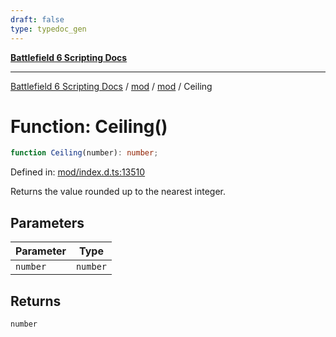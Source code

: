 ```yaml
---
draft: false
type: typedoc_gen
---
```


[**Battlefield 6 Scripting Docs**](../../../_index.md)

***

[Battlefield 6 Scripting Docs](../../../_index.md) / [mod](../../_index.md) / [mod](../_index.md) / Ceiling

# Function: Ceiling()

```ts
function Ceiling(number): number;
```

Defined in: [mod/index.d.ts:13510](https://github.com/battlefield-portal-community/portal-docs/blob/6d87e21c5922a3efb03c634dbe98e5fe6e797672/generators/santiago/mod/index.d.ts#L13510)

Returns the value rounded up to the nearest integer.

## Parameters

| Parameter | Type |
| ------ | ------ |
| `number` | `number` |

## Returns

`number`
